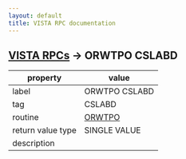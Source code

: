 ```yaml
---
layout: default
title: VISTA RPC documentation
---
```




## [VISTA RPCs](TableOfContent.md) &#8594; ORWTPO CSLABD 

 property | value 
--- | --- 
 label | ORWTPO CSLABD
 tag | CSLABD
 routine | [ORWTPO](http://code.osehra.org/dox/Routine_ORWTPO_source.html)
 return value type | SINGLE VALUE
 description | 
